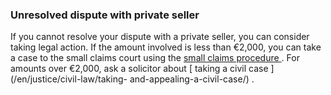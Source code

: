 ###  Unresolved dispute with private seller

If you cannot resolve your dispute with a private seller, you can consider
taking legal action. If the amount involved is less than €2,000, you can take
a case to the small claims court using the [ small claims procedure
](/en/justice/courts-system/small-claims-court/) . For amounts over €2,000,
ask a solicitor about [ taking a civil case ](/en/justice/civil-law/taking-
and-appealing-a-civil-case/) .
